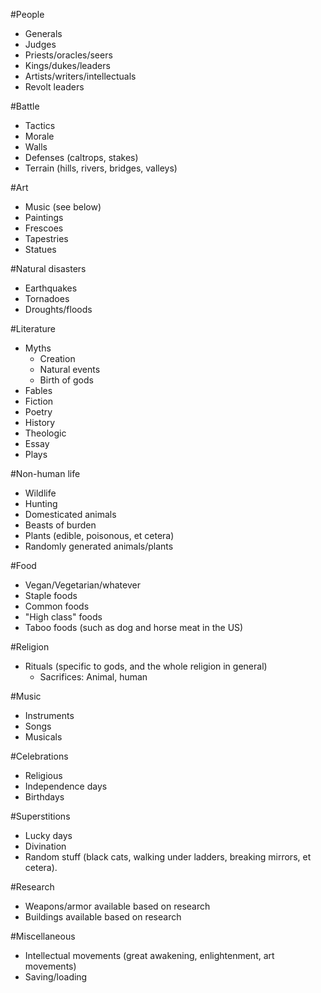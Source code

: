 #People
- Generals
- Judges
- Priests/oracles/seers
- Kings/dukes/leaders
- Artists/writers/intellectuals
- Revolt leaders

#Battle
- Tactics
- Morale
- Walls
- Defenses (caltrops, stakes)
- Terrain (hills, rivers, bridges, valleys)

#Art
- Music (see below)
- Paintings
- Frescoes
- Tapestries
- Statues

#Natural disasters
- Earthquakes
- Tornadoes
- Droughts/floods

#Literature
- Myths
    - Creation
    - Natural events
    - Birth of gods
- Fables
- Fiction
- Poetry
- History
- Theologic
- Essay
- Plays

#Non-human life
- Wildlife
- Hunting
- Domesticated animals
- Beasts of burden
- Plants (edible, poisonous, et cetera)
- Randomly generated animals/plants

#Food
- Vegan/Vegetarian/whatever
- Staple foods
- Common foods
- "High class" foods
- Taboo foods (such as dog and horse meat in the US)

#Religion
- Rituals (specific to gods, and the whole religion in general)
    - Sacrifices: Animal, human

#Music
- Instruments
- Songs
- Musicals

#Celebrations
- Religious
- Independence days
- Birthdays

#Superstitions
- Lucky days
- Divination
- Random stuff (black cats, walking under ladders, breaking mirrors, et cetera).

#Research
- Weapons/armor available based on research
- Buildings available based on research

#Miscellaneous
- Intellectual movements (great awakening, enlightenment, art movements)
- Saving/loading
